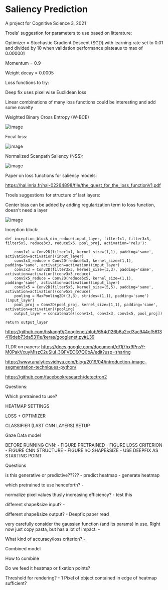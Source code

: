 # Saliency Prediction
A project for Cognitive Science 3, 2021

Troels' suggestion for parameters to use based on litterature:

Optimizer = Stochastic Gradient Descent (SGD) with learning rate set to 0.01 and divided by 10 when validation performance plateaus to max of 0.000001

Momentum = 0.9

Weight decay = 0.0005
    
Loss functions to try:

Deep fix uses pixel wise Euclidean loss

Linear combinations of many loss functions could be interesting and add some novelty

Weighted Binary Cross Entropy (W-BCE)

![image](https://user-images.githubusercontent.com/73380444/145030098-51c1215a-e24c-4781-a185-f88a2a52af46.png)

Focal loss:

![image](https://user-images.githubusercontent.com/73380444/145030459-025129a2-a15e-4eac-bf92-1a4c65c4e29e.png)

Normalized Scanpath Saliency (NSS):

![image](https://user-images.githubusercontent.com/73380444/145033055-59480580-b2cb-4028-8e2e-a5123d1df712.png)

Paper on loss functions for saliency models:

https://hal.inria.fr/hal-02264898/file/the_quest_for_the_loss_functionV1.pdf

Troels suggestions for structure of last layers:

Center bias can be added by adding regularization term to loss function, doesn't need a layer

![image](https://user-images.githubusercontent.com/73380444/145039139-cde963dd-861c-4e8e-9287-5bb95acb92da.png)

Inception block:

    def inception_block_dim_reduce(input_layer, filter1x1, filter3x3, filter5x5, reduce3x3, reduce5x5, pool_proj, activation='relu'):
    
        conv1x1 = Conv2D(filter1x1, kernel_size=(1,1), padding='same', activation=activation)(input_layer)
        conv3x3_reduce = Conv2D(reduce3x3, kernel_size=(1,1), padding='same', activation=activation)(input_layer)
        conv3x3 = Conv2D(filter3x3, kernel_size=(3,3), padding='same', activation=activation)(conv3x3_reduce)
        conv5x5_reduce = Conv2D(reduce5x5, kernel_size=(1,1), padding='same', activation=activation)(input_layer)
        conv5x5 = Conv2D(filter5x5, kernel_size=(5,5), padding='same', activation=activation)(conv5x5_reduce)
        pooling = MaxPooling2D((3,3), strides=(1,1), padding='same')(input_layer)
        pool_proj = Conv2D(pool_proj, kernel_size=(1,1), padding='same', activation=activation)(pooling)
        output_layer = concatenate([conv1x1, conv3x3, conv5x5, pool_proj])
        
    return output_layer

https://github.com/hskang9/Googlenet/blob/654d126b6a2cd3ac944cf5613419deb73da5311e/keras/googlenet.py#L39

TLDR on papers:
https://docs.google.com/document/d/1j7hx9PnsY-M0PakVxuyMlszC2uSiuI_3QFVEOQ7Q0bA/edit?usp=sharing

https://www.analyticsvidhya.com/blog/2019/04/introduction-image-segmentation-techniques-python/

https://github.com/facebookresearch/detectron2


Questions:

Which pretrained to use?

HEATMAP SETTINGS

LOSS + OPTIMIZER

CLASSIFIER (LAST CNN LAYERS) SETUP


Gaze Data model

BEFORE RUNNING CNN:
    - FIGURE PRETRAINED
    - FIGURE LOSS CRITERION
    - FIGURE CNN STRUCTURE
    - FIGURE I/O SHAPE&SIZE
        - USE DEEPFIX AS STARTING POINT
        
Questions

is this generative or predictive?????
    - predict heatmap
    - generate heatmap

which pretrained to use henceforth?
    -

normalize pixel values thusly increasing efficiency?
    - test this

different shape&size input?
    - 
    
different shape&size output?
    - Deepfix paper read 
    
very carefully consider the gaussian function (and its params) in use. Right now just copy pasta, but has a lot of impact.
    - 
    
What kind of accuracy/loss criterion?
    - 


Combined model

How to combine

Do we feed it heatmap or fixation points?

Threshold for rendering?
    - 1 Pixel of object contained in edge of heatmap sufficient?

